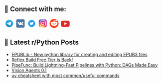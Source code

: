 ## 🔎 Connect with me:
[<img src="https://github.com/bullbesh/bullbesh/blob/main/images/Telegram.png" width="32" height="32" />](https://t.me/bullbesh)
[<img src="https://github.com/bullbesh/bullbesh/blob/main/images/VK.png" width="32" height="32" />](https://vk.com/bullbesh)
[<img src="https://github.com/bullbesh/bullbesh/blob/main/images/Twitter.png" width="32" height="32" />](https://twitter.com/bullbesh1)
[<img src="https://github.com/bullbesh/bullbesh/blob/main/images/Instagram.png" width="32" height="32" />](https://www.instagram.com/bullbesh)
[<img src="https://github.com/bullbesh/bullbesh/blob/main/images/Reddit.png" width="32" height="32" />](https://www.reddit.com/user/bullbesh)
[<img src="https://github.com/bullbesh/bullbesh/blob/main/images/YouTube.png" width="32" height="32" />](https://www.youtube.com/channel/UCtfjRs6uzgq5mfm8S06WTcg)

## 📕 Latest r/Python Posts
<!-- BLOG-POST-LIST:START -->
- [EPUBLib - New python library for creating and editing EPUB3 files](https://www.reddit.com/r/Python/comments/1o35xlh/epublib_new_python_library_for_creating_and/)
- [Reflex Build Free Tier Is Back!](https://www.reddit.com/r/Python/comments/1o34d3a/reflex_build_free_tier_is_back/)
- [PipeFunc: Build Lightning-Fast Pipelines with Python: DAGs Made Easy](https://www.reddit.com/r/Python/comments/1o3323m/pipefunc_build_lightningfast_pipelines_with/)
- [Vision Agents 0.1](https://www.reddit.com/r/Python/comments/1o2yh3k/vision_agents_01/)
- [uv cheatsheet with most common/useful commands](https://www.reddit.com/r/Python/comments/1o2viq3/uv_cheatsheet_with_most_commonuseful_commands/)
<!-- BLOG-POST-LIST:END -->
